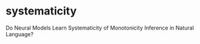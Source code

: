 # systematicity
Do Neural Models Learn Systematicity of Monotonicity Inference in Natural Language?
